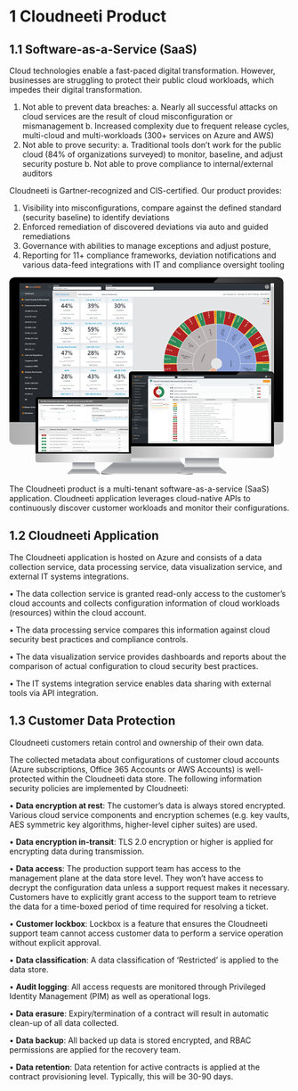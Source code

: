 # 1	Cloudneeti Product
## 1.1	Software-as-a-Service (SaaS)
Cloud technologies enable a fast-paced digital transformation. However, businesses are struggling to protect their public cloud workloads, which impedes their digital transformation. 

1.	Not able to prevent data breaches:
    a.	Nearly all successful attacks on cloud services are the result of cloud misconfiguration or mismanagement
    b.	Increased complexity due to frequent release cycles, multi-cloud and multi-workloads (300+ services on Azure and AWS)
2.	Not able to prove security:
    a.	Traditional tools don’t work for the public cloud (84% of organizations surveyed) to monitor, baseline, and adjust security posture
    b.	Not able to prove compliance to internal/external auditors

Cloudneeti is Gartner-recognized and CIS-certified. Our product provides:
1.	Visibility into misconfigurations, compare against the defined standard (security baseline) to identify deviations
2.	Enforced remediation of discovered deviations via auto and guided remediations
3.	Governance with abilities to manage exceptions and adjust posture, 
4.	Reporting for 11+ compliance frameworks, deviation notifications and various data-feed integrations with IT and compliance oversight tooling 

 ![cloudneetiDashboard](.././images/productCapabilities/cloudneetiDashboard.png#thumbnail)

The Cloudneeti product is a multi-tenant software-as-a-service (SaaS) application. Cloudneeti application leverages cloud-native APIs to continuously discover customer workloads and monitor their configurations. 

## 1.2	Cloudneeti Application
The Cloudneeti application is hosted on Azure and consists of a data collection service, data processing service, data visualization service, and external IT systems integrations. 

•	The data collection service is granted read-only access to the customer’s cloud accounts and collects configuration information of cloud workloads (resources) within the cloud account. 

•	The data processing service compares this information against cloud security best practices and compliance controls. 

•	The data visualization service provides dashboards and reports about the comparison of actual configuration to cloud security best practices.

•	The IT systems integration service enables data sharing with external tools via API integration.

## 1.3	Customer Data Protection 
Cloudneeti customers retain control and ownership of their own data. 

The collected metadata about configurations of customer cloud accounts (Azure subscriptions, Office 365 Accounts or AWS Accounts) is well-protected within the Cloudneeti data store. The following information security policies are implemented by Cloudneeti:

•	**Data encryption at rest**: The customer’s data is always stored encrypted. Various cloud service components and encryption schemes (e.g. key vaults, AES symmetric key algorithms, higher-level cipher suites) are used.

•	**Data encryption in-transit**: TLS 2.0 encryption or higher is applied for encrypting data during transmission.

•	**Data access**: The production support team has access to the management plane at the data store level. They won’t have access to decrypt the configuration data unless a support request makes it necessary. Customers have to explicitly grant access to the support team to retrieve the data for a time-boxed period of time required for resolving a ticket.

•	**Customer lockbox**: Lockbox is a feature that ensures the Cloudneeti support team cannot access customer data to perform a service operation without explicit approval. 

•	**Data classification**: A data classification of ‘Restricted’ is applied to the data store.

•	**Audit logging**: All access requests are monitored through Privileged Identity Management (PIM) as well as operational logs.

•	**Data erasure**: Expiry/termination of a contract will result in automatic clean-up of all data collected.

•	**Data backup**: All backed up data is stored encrypted, and RBAC permissions are applied for the recovery team.

•	**Data retention**: Data retention for active contracts is applied at the contract provisioning level. Typically, this will be 30-90 days.
